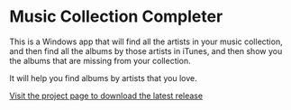Music Collection Completer
==========================

This is a Windows app that will find all the artists in your music collection, and then find all the albums by those
artists in iTunes, and then show you the albums that are missing from your collection.

It will help you find albums by artists that you love.

[Visit the project page to download the latest release](http://danielflower.github.io/MusicCollectionCompleter/)